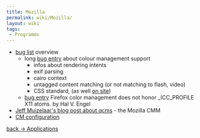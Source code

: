 ```yaml
---
title: Mozilla
permalink: wiki/Mozilla/
layout: wiki
tags:
 - Programms
---
```


-   [bug
    list](https://bugzilla.mozilla.org/buglist.cgi?emailreporter2=1;query_format=advanced;emailtype2=exact;emailqa_contact2=1;email2=color-management%40gfx.bugs;emailassigned_to2=1)
    overview
    -   long [bug
        entry](https://bugzilla.mozilla.org/show_bug.cgi?id=16769) about
        colour management support
        -   infos about rendering intents
        -   exif parsing
        -   cairo context
        -   untagged content matching (or not matching to flash, video)
        -   CSS standard, (as well [on
            site](/wiki/Standards#File_Formats "wikilink"))
    -   [bug entry](https://bugzilla.mozilla.org/show_bug.cgi?id=462398)
        Firefox color management does not honor \_ICC\_PROFILE X11
        atoms. by Hal V. Engel
-   [Jeff Muizelaar's blog post about
    qcms](http://muizelaar.blogspot.com/2009/06/qcms-color-management-for-web.html) -
    the Mozilla CMM
-   [CM
    configuration](http://kb.mozillazine.org/Special:Whatlinkshere/Gfx.color_management.mode)

[back -&gt; Applications](/wiki/Applications "wikilink")
